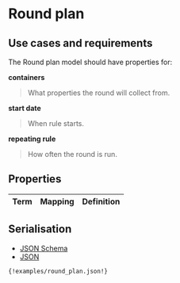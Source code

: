 
# Round plan

## Use cases and requirements

The Round plan model should have properties for:

**containers**

> What properties the round will collect from.

**start date**

> When rule starts.

**repeating rule**

> How often the round is run.


## Properties

Term     | Mapping | Definition
---------|---------|-----------


## Serialisation

<div>

  <!-- Nav tabs -->
  <ul class="nav nav-tabs" role="tablist">
    <li role="presentation"><a href="#schema" aria-controls="schema" role="tab" data-toggle="tab">JSON Schema</a></li>
    <li role="presentation" class="active"><a href="#json" aria-controls="json" role="tab" data-toggle="tab">JSON</a></li>
  </ul>

  <!-- Tab panes -->
  <div class="tab-content">
    <div role="tabpanel" class="tab-pane" id="schema">
    </div>
    <div role="tabpanel" class="tab-pane active" id="json">
      <pre><code class="hljs json">{!examples/round_plan.json!}</code></pre>
    </div>
  </div>

</div>




